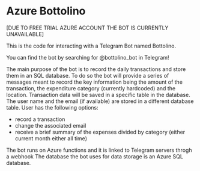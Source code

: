 # Azure Bottolino

[DUE TO FREE TRIAL AZURE ACCOUNT THE BOT IS CURRENTLY UNAVAILABLE]

This is the code for interacting with a Telegram Bot named Bottolino.

You can find the bot by searching for @bottolino_bot in Telegram!

The main purpose of the bot is to record the daily transactions and store them in an SQL database.
To do so the bot will provide a series of messages meant to record the key information being the amount of the transaction, the expenditure category (currently hardcoded) and the location.
Transaction data will be saved in a specific table in the database.
The user name and the email (if available) are stored in a different database table.
User has the following options:
- record a transaction
- change the associated email
- receive a brief summary of the expenses divided by category (either current month either all time) 

The bot runs on Azure functions and it is linked to Telegram servers throgh a webhook
The database the bot uses for data storage is an Azure SQL database.
